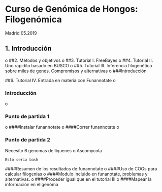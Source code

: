 # Curso de Genómica de Hongos: Filogenómica
 Madrid 05.2019

## 1. Introducción
o
##2. Métodos y objetivos
o
##3. Tutorial I. FreeBayes
o
##4. Tutorial II. Uno rapidito basado en  BUSCO
o
##5. Tutorial III.  Inferencia filogenética sobre miles de genes. Compromisos y alternativas
o
###Introducción

##6. Tutorial IV.  Entrada en materia con Funannotate
o
### Introducción
o
### Punto de partida 1
o
####Instalar funannotate
o
####Correr funannotate
o
### Punto de partida 2
Necesito 6 genomas de líquenes o Ascomycota
```
Esto seria bash
```
####Resumen de los resultados de funannotate
o
####Uso de COGs para calcular filogenias
o
####Modulo incluido en funanotate, problemas y alternativas.
o
####Proceder igual que en el tutorial III
o
####Mapear la información en el genóma

